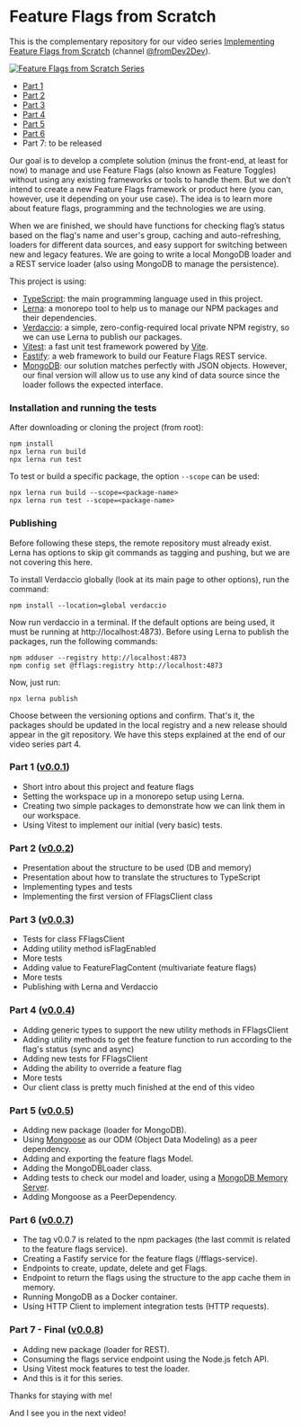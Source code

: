 # Feature Flags from Scratch

This is the complementary repository for our video
series [Implementing Feature Flags from Scratch](https://www.youtube.com/watch?v=73NQuTACyus) (channel
[@fromDev2Dev](https://www.youtube.com/@fromDev2Dev)).

[![Feature Flags from Scratch Series](https://img.youtube.com/vi/73NQuTACyus/0.jpg)](https://www.youtube.com/watch?v=73NQuTACyus)

* [Part 1](https://www.youtube.com/watch?v=73NQuTACyus)
* [Part 2](https://www.youtube.com/watch?v=EGdYfnhzni4)
* [Part 3](https://www.youtube.com/watch?v=p6cKvQY6zMY)
* [Part 4](https://www.youtube.com/watch?v=c_J7BNOobgI)
* [Part 5](https://www.youtube.com/watch?v=91V5bL-O4Os)
* [Part 6](https://www.youtube.com/watch?v=Fyfp0oEWD6w)
* Part 7: to be released

Our goal is to develop a complete solution (minus the front-end, at least for now) to manage and use Feature Flags (also
known as Feature Toggles) without using any existing frameworks or tools to handle them.
But we don’t intend to create a new Feature Flags framework or product here (you can, however, use it depending on your
use case).
The idea is to learn more about feature flags, programming and the technologies we are using.

When we are finished, we should have functions for checking flag’s status based on the flag's name and user's group,
caching and auto-refreshing, loaders for different data sources, and easy support for switching between new and legacy
features.
We are going to write a local MongoDB loader and a REST service loader (also using MongoDB to manage the persistence).

This project is using:

- [TypeScript](https://www.typescriptlang.org/): the main programming language used in this project.
- [Lerna](https://lerna.js.org/): a monorepo tool to help us to manage our NPM packages and their dependencies.
- [Verdaccio](https://verdaccio.org/): a simple, zero-config-required local private NPM registry, so we can use Lerna to
  publish our packages.
- [Vitest](https://vitest.dev/): a fast unit test framework powered by [Vite](https://vitejs.dev/).
- [Fastify](https://www.fastify.io/): a web framework to build our Feature Flags REST service.
- [MongoDB](https://www.mongodb.com/): our solution matches perfectly with JSON objects. However, our final version will
  allow us to use any
  kind of data source since the loader follows the expected interface.

### Installation and running the tests

After downloading or cloning the project (from root):

```
npm install
npx lerna run build
npx lerna run test
```

To test or build a specific package, the option `--scope` can be used:

```
npx lerna run build --scope=<package-name>
npx lerna run test --scope=<package-name>
```

### Publishing

Before following these steps, the remote repository must already exist. Lerna has options to skip
git commands as tagging and pushing, but we are not covering this here.

To install Verdaccio globally (look at its main page to other options), run the command:

```
npm install --location=global verdaccio
```

Now run verdaccio in a terminal. If the default options are being used, it must be running at http://localhost:4873).
Before using Lerna to publish the packages, run the following commands:

```
npm adduser --registry http://localhost:4873
npm config set @fflags:registry http://localhost:4873
```

Now, just run:

```
npx lerna publish
```

Choose between the versioning options and confirm. That's it, the packages should be updated in the local registry and
a new release should appear in the git repository. We have this steps explained at the end of our video series part 4.

### Part 1 ([v0.0.1](https://github.com/marcellothiry/feature-flags/releases/tag/v0.0.1))

- Short intro about this project and feature flags
- Setting the workspace up in a monorepo setup using Lerna.
- Creating two simple packages to demonstrate how we can link them in our workspace.
- Using Vitest to implement our initial (very basic) tests.

### Part 2 ([v0.0.2](https://github.com/marcellothiry/feature-flags/releases/tag/v0.0.2))

- Presentation about the structure to be used (DB and memory)
- Presentation about how to translate the structures to TypeScript
- Implementing types and tests
- Implementing the first version of FFlagsClient class

### Part 3 ([v0.0.3](https://github.com/marcellothiry/feature-flags/releases/tag/v0.0.3))

- Tests for class FFlagsClient
- Adding utility method isFlagEnabled
- More tests
- Adding value to FeatureFlagContent (multivariate feature flags)
- More tests
- Publishing with Lerna and Verdaccio

### Part 4 ([v0.0.4](https://github.com/marcellothiry/feature-flags/releases/tag/v0.0.4))

- Adding generic types to support the new utility methods in FFlagsClient
- Adding utility methods to get the feature function to run according to the flag's status (sync and async)
- Adding new tests for FFlagsClient
- Adding the ability to override a feature flag
- More tests
- Our client class is pretty much finished at the end of this video

### Part 5 ([v0.0.5](https://github.com/marcellothiry/feature-flags/releases/tag/v0.0.5))

- Adding new package (loader for MongoDB).
- Using [Mongoose](https://mongoosejs.com/) as our ODM (Object Data Modeling) as a peer dependency.
- Adding and exporting the feature flags Model.
- Adding the MongoDBLoader class.
- Adding tests to check our model and loader, using
  a [MongoDB Memory Server](https://www.npmjs.com/package/mongodb-memory-server).
- Adding Mongoose as a PeerDependency.

### Part 6 ([v0.0.7](https://github.com/marcellothiry/feature-flags/releases/tag/v0.0.7))

- The tag v0.0.7 is related to the npm packages (the last commit is related to the feature flags service).
- Creating a Fastify service for the feature flags (/fflags-service).
- Endpoints to create, update, delete and get Flags.
- Endpoint to return the flags using the structure to the app cache them in memory.
- Running MongoDB as a Docker container.
- Using HTTP Client to implement integration tests (HTTP requests).

### Part 7 - Final ([v0.0.8](https://github.com/marcellothiry/feature-flags/releases/tag/v0.0.8))

- Adding new package (loader for REST).
- Consuming the flags service endpoint using the Node.js fetch API.
- Using Vitest mock features to test the loader.
- And this is it for this series.

Thanks for staying with me!

And I see you in the next video!